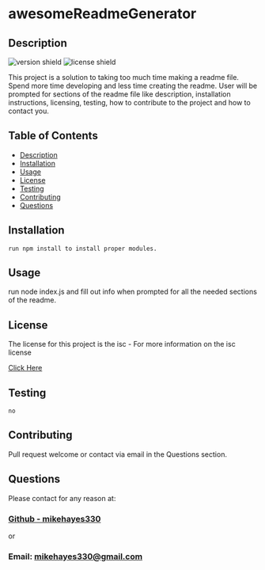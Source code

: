 
  # awesomeReadmeGenerator

  ## Description 
  ![version shield](https://img.shields.io/badge/Version-1.0-blue.svg)
  ![license shield](https://img.shields.io/badge/License-isc-green.svg)
 
  This project is a solution to taking too much time making a readme file. Spend more time developing and less time creating the readme. User will be prompted for sections of the readme file like description, installation instructions, licensing, testing, how to contribute to the project and how to contact you.
 
  ## Table of Contents
  
  * [Description](#description)
  * [Installation](#installation)
  * [Usage](#usage)
  * [License](#license)
  * [Testing](#testing)
  * [Contributing](#contributing)
  * [Questions](#questions)
  
  
  ## Installation
  
    run npm install to install proper modules.  
  
  ## Usage
  
  run node index.js and fill out info when prompted for all the needed sections of the readme.
  
  ## License
  
  The license for this project is the isc - For more information on the isc license 
  
  [Click Here](https://choosealicense.com/licenses/isc/)
  
  ## Testing
  
    no
  
  ## Contributing
  
  Pull request welcome or contact via email in the Questions section.
  
  ## Questions
  
  Please contact for any reason at:

  ### [Github - mikehayes330](https://github.com/mikehayes330)

  or

  ### Email: mikehayes330@gmail.com
 


  